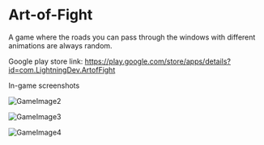 # Art-of-Fight

A game where the roads you can pass through the windows with different animations are always random.

Google play store link: https://play.google.com/store/apps/details?id=com.LightningDev.ArtofFight

In-game screenshots

![GameImage2](https://user-images.githubusercontent.com/86557293/171969163-a3f8482d-b838-46f2-8d40-adf562943fa8.png)


![GameImage3](https://user-images.githubusercontent.com/86557293/171969168-c37e9f99-6d8c-41f5-a065-08cdfb1a3b20.png)


![GameImage4](https://user-images.githubusercontent.com/86557293/171969173-3189e78f-8fdb-4e27-af56-95c7e8d4d45f.png)
